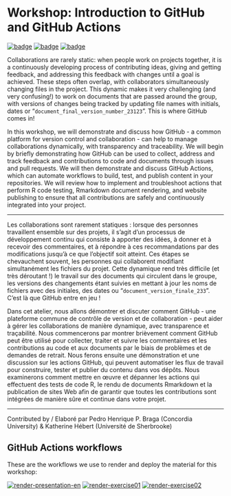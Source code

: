# Workshop: Introduction to GitHub and GitHub Actions

[![badge](https://img.shields.io/static/v1?style=for-the-badge&label=Presentation&message=Open&color=BF616A)](https://pedrohbraga.github.io/IntroGitHubActions-Workshop/presentation-en/IntroToGitHub_GitHubActions_QCBSRSym2022_KH_PHPB_en.html#1) [![badge](https://img.shields.io/static/v1?style=for-the-badge&label=Exercise&message=01&color=B48EAD)](https://pedrohbraga.github.io/IntroGitHubActions-Workshop/exercises/Exercise1.html#1) [![badge](https://img.shields.io/static/v1?style=for-the-badge&label=Exercise&message=02&color=8FBCBB)](https://pedrohbraga.github.io/IntroGitHubActions-Workshop/exercises/IntroGitHubActions_exercise_2.html)

Collaborations are rarely static: when people work on projects together, it is a continuously developing process of contributing ideas, giving and getting feedback, and addressing this feedback with changes until a goal is achieved. These steps often overlap, with collaborators simultaneously changing files in the project. This dynamic makes it very challenging (and very confusing!) to work on documents that are passed around the group, with versions of changes being tracked by updating file names with initials, dates or “`document_final_version_number_23123`”. This is where GitHub comes in!

In this workshop, we will demonstrate and discuss how GitHub - a common platform for version control and collaboration - can help to manage collaborations dynamically, with transparency and traceability. We will begin by briefly demonstrating how GitHub can be used to collect, address and track feedback and contributions to code and documents through issues and pull requests. We will then demonstrate and discuss GitHub Actions, which can automate workflows to build, test, and publish content in your repositories. We will review how to implement and troubleshoot actions that perform R code testing, Rmarkdown document rendering, and website publishing to ensure that all contributions are safely and continuously integrated into your project.

---

Les collaborations sont rarement statiques : lorsque des personnes travaillent ensemble sur des projets, il s’agit d’un processus de développement continu qui consiste à apporter des idées, à donner et à recevoir des commentaires, et à répondre à ces recommandations par des modifications jusqu’à ce que l’objectif soit atteint. Ces étapes se chevauchent souvent, les personnes qui collaborent modifiant simultanément les fichiers du projet. Cette dynamique rend très difficile (et très déroutant !) le travail sur des documents qui circulent dans le groupe, les versions des changements étant suivies en mettant à jour les noms de fichiers avec des initiales, des dates ou “`document_version_finale_233`”. C’est là que GitHub entre en jeu !

Dans cet atelier, nous allons démontrer et discuter comment GitHub - une plateforme commune de contrôle de version et de collaboration - peut aider à gérer les collaborations de manière dynamique, avec transparence et traçabilité. Nous commencerons par montrer brièvement comment GitHub peut être utilisé pour collecter, traiter et suivre les commentaires et les contributions au code et aux documents par le biais de problèmes et de demandes de retrait. Nous ferons ensuite une démonstration et une discussion sur les actions GitHub, qui peuvent automatiser les flux de travail pour construire, tester et publier du contenu dans vos dépôts. Nous examinerons comment mettre en œuvre et dépanner les actions qui effectuent des tests de code R, le rendu de documents Rmarkdown et la publication de sites Web afin de garantir que toutes les contributions sont intégrées de manière sûre et continue dans votre projet.

---

Contributed by / Elaboré par Pedro Henrique P. Braga (Concordia University) & Katherine Hébert (Université de Sherbrooke)

## GitHub Actions workflows

These are the workflows we use to render and deploy the material for this workshop:

[![render-presentation-en](https://github.com/pedrohbraga/IntroGitHubActions-Workshop/actions/workflows/deploy_pres_en.yml/badge.svg)](https://github.com/pedrohbraga/IntroGitHubActions-Workshop/actions/workflows/deploy_pres_en.yml) [![render-exercise01](https://github.com/pedrohbraga/IntroGitHubActions-Workshop/actions/workflows/deploy_exercise1.yml/badge.svg)](https://github.com/pedrohbraga/IntroGitHubActions-Workshop/actions/workflows/deploy_exercise1.yml) [![render-exercise02](https://github.com/pedrohbraga/IntroGitHubActions-Workshop/actions/workflows/deploy-exercise2.yml/badge.svg)](https://github.com/pedrohbraga/IntroGitHubActions-Workshop/actions/workflows/deploy-exercise2.yml)
